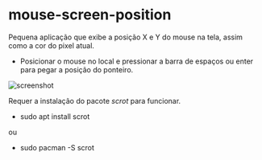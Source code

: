 # mouse-screen-position

Pequena aplicação que exibe a posição X e Y do mouse na tela, assim como a cor do pixel atual.

- Posicionar o mouse no local e pressionar a barra de espaços ou enter para pegar a posição do ponteiro.

![screenshot](https://github.com/Doc-McCoy/mouse_screen_position/blob/master/images/print.png)

Requer a instalação do pacote *scrot* para funcionar.
- sudo apt install scrot

ou

- sudo pacman -S scrot
